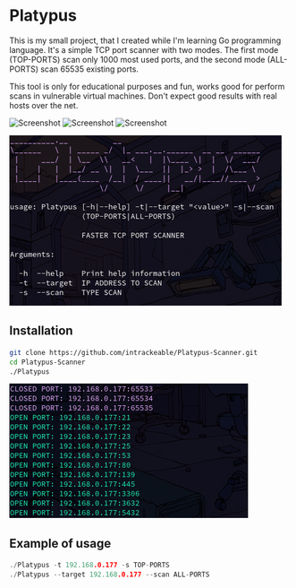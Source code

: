 # Platypus
This is my small project, that I created while I'm learning Go programming language. It's a simple TCP port scanner with two modes. The first mode (TOP-PORTS) scan only 1000 most used ports, and the second mode (ALL-PORTS) scan 65535 existing ports.

This tool is only for educational purposes and fun, works good for perform scans in vulnerable virtual machines. Don't expect good results with real hosts over the net.

![Screenshot](https://img.shields.io/badge/Platform-Linux-brightgreen)
![Screenshot](https://img.shields.io/badge/License-GPL-red)
![Screenshot](https://img.shields.io/badge/Language-Go-blue)

![Screenshot](/Screenshots/screen2.png)
## Installation
```bash
git clone https://github.com/intrackeable/Platypus-Scanner.git
cd Platypus-Scanner
./Platypus
```
![Screenshot](/Screenshots/CAP1.png)
## Example of usage

```go
./Platypus -t 192.168.0.177 -s TOP-PORTS
./Platypus --target 192.168.0.177 --scan ALL-PORTS
```

